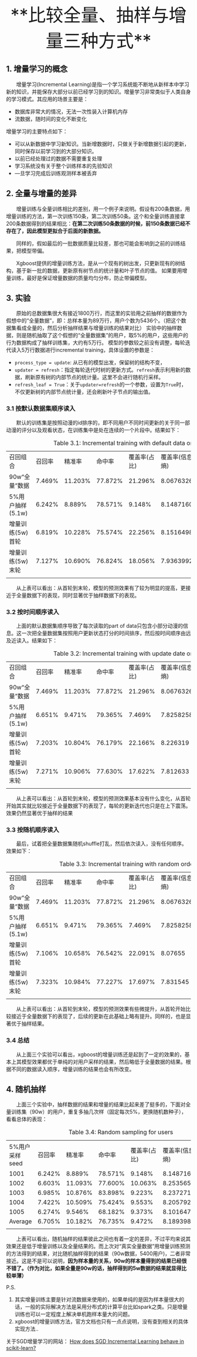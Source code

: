 <center><font size=7>**比较全量、抽样与增量三种方式**</font></center>

## 1. 增量学习的概念
&nbsp; &nbsp; &nbsp; &nbsp;增量学习(Incremental Learning)是指一个学习系统能不断地从新样本中学习新的知识，并能保存大部分以前已经学习到的知识。增量学习非常类似于人类自身的学习模式。其应用的场景主要是：

- 数据库非常大的情况，无法一次性装入计算机内存
- 流数据，随时间的变化不断变化
 
增量学习的主要特点如下：

- 可以从新数据中学习新知识。当新增数据时，只做关于新增数据引起的更新，同时保存以前学习到的大部分知识。
- 以前已经处理过的数据不需要重复处理
- 学习系统没有关于整个训练样本的先验知识
- —旦学习完成后训练观测样本被丢弃


## 2. 全量与增量的差异
&nbsp; &nbsp; &nbsp; &nbsp;增量训练与全量训练相比的差别，用一个例子来说明。假设有200条数据，用增量训练的方法，第一次训练150条，第二次训练50条。这个和全量训练直接拿200条数据得到的结果相比：**在第二次训练50条数据的时候，前150条数据已经不存在了，因此模型更拟合于后面的新数据。**

&nbsp; &nbsp; &nbsp; &nbsp;同样的，假如最后的一批数据质量比较差，那也可能会影响到之前的训练结果，把模型带偏。

&nbsp; &nbsp; &nbsp; &nbsp;Xgboost提供的增量训练方法，是从一个现有的树出发，只更新现有的树结构，基于新一批的数据，更新原有树节点的统计量和叶子节点的值。
如果要用增量训练，最好是保证增量数据的质量均匀分布，防止带偏模型。

## 3. 实验
&nbsp; &nbsp; &nbsp; &nbsp;原始的总数据集很大有接近1800万行，而这里的实验用之前抽样的数据作为假想中的“全量数据”，即：总样本量为89万行，用户个数为5436个。（把这个数据集看成全量的，然后分析抽样结果与增量训练的结果对比）
实验中的抽样数据，则是随机抽取了这个假想的“全量数据集”的用户，取5%的用户，这些用户的行为数据构成了抽样训练集，大约有5万行。
模型的参数较之前没有调整，每轮迭代读入5万行数据进行incremental training，具体设置的参数是：

- `process_type = update`: 从已有的模型出发，保留树的结构不变，
- `updater = refresh`：指定每轮迭代时树的更新方式。`refresh`表示利用新的数据，刷新原有树的内部节点的统计量。这里不会进行随机行采样。
- `refresh_leaf = True`：关于`updater=refresh`的一个参数，设置为`True`时，不仅更新树的内部节点统计量，还会刷新叶子节点的输出值。

### 3.1 按默认数据集顺序读入
&nbsp; &nbsp; &nbsp; &nbsp;默认的训练集是按照动漫的id排序的，即不同用户不同时间更新的关于同一部动漫的评分以及观看状态，在训练集中是处在连续的一个片段中。结果如下：

<table>
   <caption>Table 3.1: Incremental training with default data order</caption>
   <tr>
      <td>召回组合</td>
      <td>召回率</td>
      <td>精准率</td>
      <td>命中率</td>
      <td>覆盖率(占比)</td>
      <td>覆盖率(信息熵)</td>
      <td>覆盖率(type的信息熵)</td>
   </tr>
   <tr>
      <td>90w“全量”数据</td>
      <td>7.469%</td>
      <td>11.203%</td>
      <td>77.872%</td>
      <td>21.296%</td>
      <td>8.067632605</td>
      <td>1.333672452</td>
   </tr>
   <tr>
      <td>5%用户抽样(5.1w)</td>
      <td>6.242%</td>
      <td>8.889%</td>
      <td>78.571%</td>
      <td>9.148%</td>
      <td>8.148716012</td>
      <td>1.390282018</td>
   </tr>
   <tr>
      <td>增量训练(5w)首轮</td>
      <td>6.819%</td>
      <td>10.228%</td>
      <td>75.574%</td>
      <td>22.256%</td>
      <td>8.151649871</td>
      <td>1.351169404</td>
   </tr>
   <tr>
      <td>增量训练(5w)末轮</td>
      <td>7.127%</td>
      <td>10.690%</td>
      <td>76.824%</td>
      <td>18.056%</td>
      <td>7.936399226</td>
      <td>1.303683283</td>
   </tr>
   <tr>
      <td></td>
   </tr>
</table>

&nbsp; &nbsp; &nbsp; &nbsp;从上表可以看出：从首轮到末轮，模型的预测效果有了较为明显的提高，更接近于全量数据下的表现，同时显著优于抽样数据下的表现。

### 3.2 按时间顺序读入
&nbsp; &nbsp; &nbsp; &nbsp;上面的默认数据集顺序导致了每次读取的part of data只包含小部分动漫的信息。这一次把全量数据集按照用户更新状态打分的时间排序，然后按时间顺序由远及近读入。结果如下：

<table>
   <caption>Table 3.2: Incremental training with update date order</caption>
   <tr>
      <td>召回组合</td>
      <td>召回率</td>
      <td>精准率</td>
      <td>命中率</td>
      <td>覆盖率(占比)</td>
      <td>覆盖率(信息熵)</td>
      <td>覆盖率(type的信息熵)</td>
   </tr>
   <tr>
      <td>90w“全量”数据</td>
      <td>7.469%</td>
      <td>11.203%</td>
      <td>77.872%</td>
      <td>21.296%</td>
      <td>8.067632605</td>
      <td>1.333672452</td>
   </tr>
   <tr>
      <td>5%用户抽样(5.1w)</td>
      <td>6.651%</td>
      <td>9.471%</td>
      <td>79.365%</td>
      <td>7.469%</td>
      <td>7.825825802</td>
      <td>1.321671186</td>
   </tr>
   <tr>
      <td>增量训练(5w)首轮</td>
      <td>7.203%</td>
      <td>10.804%</td>
      <td>76.179%</td>
      <td>22.166%</td>
      <td>8.226319</td>
      <td>1.330604</td>
   </tr>
   <tr>
      <td>增量训练(5w)末轮</td>
      <td>7.271%</td>
      <td>10.906%</td>
      <td>77.630%</td>
      <td>17.622%</td>
      <td>7.812633</td>
      <td>1.300618</td>
   </tr>
   <tr>
      <td></td>
   </tr>
</table>

&nbsp; &nbsp; &nbsp; &nbsp;从上表可以看出：从首轮到末轮，模型的预测效果基本没有什么变化，从首轮开始其实就比较接近于全量数据下的表现了，每轮的更新迭代也只是在上下震荡。效果仍然显著优于抽样的结果

### 3.3 按随机顺序读入
&nbsp; &nbsp; &nbsp; &nbsp;最后，试着把全量数据集随机shuffle打乱，然后依次读入，没有任何顺序。效果如下：

<table>
   <caption>Table 3.3: Incremental training with random order</caption>
   <tr>
      <td>召回组合</td>
      <td>召回率</td>
      <td>精准率</td>
      <td>命中率</td>
      <td>覆盖率(占比)</td>
      <td>覆盖率(信息熵)</td>
      <td>覆盖率(type的信息熵)</td>
   </tr>
   <tr>
      <td>90w“全量”数据</td>
      <td>7.469%</td>
      <td>11.203%</td>
      <td>77.872%</td>
      <td>21.296%</td>
      <td>8.067632605</td>
      <td>1.333672452</td>
   </tr>
   <tr>
      <td>5%用户抽样(5.1w)</td>
      <td>6.651%</td>
      <td>9.471%</td>
      <td>79.365%</td>
      <td>7.469%</td>
      <td>7.825825802</td>
      <td>1.321671186</td>
   </tr>
   <tr>
      <td>增量训练(5w)首轮</td>
      <td>7.106%</td>
      <td>10.658%</td>
      <td>76.542%</td>
      <td>22.091%</td>
      <td>8.07655</td>
      <td>1.372281</td>
   </tr>
   <tr>
      <td>增量训练(5w)末轮</td>
      <td>7.323%</td>
      <td>10.984%</td>
      <td>77.227%</td>
      <td>17.697%</td>
      <td>7.831545</td>
      <td>1.315776</td>
   </tr>
   <tr>
      <td></td>
   </tr>
</table>

&nbsp; &nbsp; &nbsp; &nbsp;从上表可以看出：从首轮到末轮，模型的预测效果有些微提升，从首轮开始比较接近于全量数据下的表现了，后续的更新在此基础上略有提升。同样的，也是显著优于抽样结果。

### 3.4 总结
&nbsp; &nbsp; &nbsp; &nbsp;从上面三个实验可以看出，xgboost的增量训练还是起到了一定的效果的，基本上其模型效果都优于单纯的对用户采样的结果，然后略低于全量数据的结果。根据不同的数据读入顺序，增量训练的结果也会有所改变。

## 4. 随机抽样
&nbsp; &nbsp; &nbsp; &nbsp;上面三个实验中，抽样数据的结果和增量的结果比起来差了挺多的，下面对全量训练集（90w）的用户，重复多抽几次样（固定每次5%，更换随机数种子），看看总体的表现：

<table>
   <caption>Table 3.4: Random sampling for users</caption>
   <tr>
      <td>5%用户采样seed</td>
      <td>召回率</td>
      <td>精准率</td>
      <td>命中率</td>
      <td>覆盖率(占比)</td>
      <td>覆盖率(信息熵)</td>
      <td>覆盖率(type的信息熵)</td>
   </tr>
   <tr>
      <td>1001</td>
      <td>6.242%</td>
      <td>8.889%</td>
      <td>78.571%</td>
      <td>9.148%</td>
      <td>8.148716</td>
      <td>1.390282</td>
   </tr>
   <tr>
      <td>1002</td>
      <td>6.603%</td>
      <td>11.093%</td>
      <td>77.600%</td>
      <td>10.063%</td>
      <td>8.253565</td>
      <td>1.476714</td>
   </tr>
   <tr>
      <td>1003</td>
      <td>6.985%</td>
      <td>10.876%</td>
      <td>83.898%</td>
      <td>9.223%</td>
      <td>8.237271</td>
      <td>1.374655</td>
   </tr>
   <tr>
      <td>1004</td>
      <td>7.422%</td>
      <td>10.509%</td>
      <td>75.424%</td>
      <td>9.553%</td>
      <td>8.205792</td>
      <td>1.439307</td>
   </tr>
   <tr>
      <td>1005</td>
      <td>6.274%</td>
      <td>9.546%</td>
      <td>68.182%</td>
      <td>9.373%</td>
      <td>8.101647</td>
      <td>1.342534</td>
   </tr>
   <tr>
      <td>Average</td>
      <td>6.705%</td>
      <td>10.182%</td>
      <td>76.735%</td>
      <td>9.472%</td>
      <td>8.1893982</td>
      <td>1.4046984</td>
   </tr>
   <tr>
      <td></td>
   </tr>
</table>


&nbsp; &nbsp; &nbsp; &nbsp;上表可以看出，随机抽样的结果彼此之间也有着一定的差异，不过平均来说其效果还是低于增量训练以及全量结果的。而上次对“真实全量数据”用增量训练预测的方法得到的结果，对比随机抽样得到的结果（90w数据，5400用户)，二者非常接近。这是不是可以说明，**因为样本量的关系，90w的样本量得到的结果已经很不错了。（作为对比，如果全量是90w的话，抽样得到的5w数据的结果就显得比较单薄）**

P.S. 
1. 其实增量训练主要是针对流数据来使用的，如果单纯的是因为样本量很大的话，一般的实际解决方法是采用分布式的计算平台比如spark之类。只是增量训练也可以一定程度上解决单机跑样本量大的问题。
2. xgboost的增量训练方法，官方文档也只有一点点说明，没有查到相关的具体实现方法..



关于SGD增量学习的网站：
[How does SGD Incremental Learning behave in scikit-learn?](https://stackoverflow.com/questions/57862008/how-does-sgd-incremental-learning-behave-in-scikit-learn)


